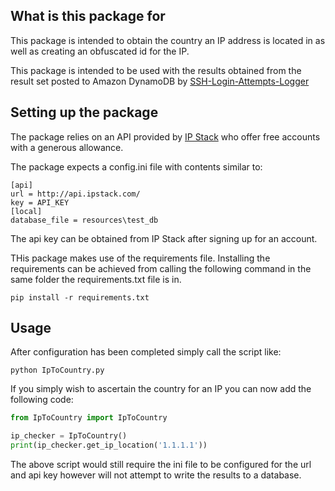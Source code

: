 ## What is this package for

This package is intended to obtain the country an
IP address is located in as well as creating an
obfuscated id for the IP.

This package is intended to be used with the results
obtained from the result set posted to Amazon
DynamoDB by [SSH-Login-Attempts-Logger](https://github.com/PeterMcD/SSH-Login-Attempts-Logger)

## Setting up the package

The package relies on an API provided by [IP Stack](https://ipstack.com)
who offer free accounts with a generous allowance.

The package expects a config.ini file with contents
similar to:

```code
[api]
url = http://api.ipstack.com/
key = API_KEY
[local]
database_file = resources\test_db
```

The api key can be obtained from IP Stack after
signing up for an account.

THis package makes use of the requirements file.
Installing the requirements can be achieved from
calling the following command in the same folder
the requirements.txt file is in.

```code
pip install -r requirements.txt
```

## Usage

After configuration has been completed simply call
the script like:

```code
python IpToCountry.py
```

If you simply wish to ascertain the country for an
IP you can now add the following code:

```python
from IpToCountry import IpToCountry

ip_checker = IpToCountry()
print(ip_checker.get_ip_location('1.1.1.1'))
```

The above script would still require the ini file to be
configured for the url and api key however will not
attempt to write the results to a database.